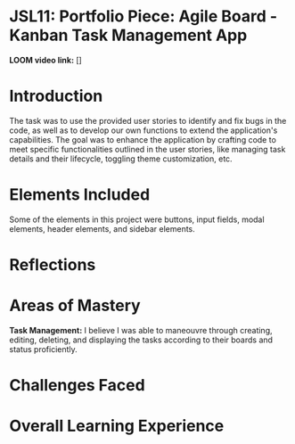 # JSL11: Portfolio Piece: Agile Board - Kanban Task Management App

**LOOM video link:** []

# Introduction

The task was to use the provided user stories to identify and fix bugs in the code, as well as to develop our own functions to extend the application's capabilities. The goal was to enhance the application by crafting code to meet specific functionalities outlined in the user stories, like managing task details and their lifecycle, toggling theme customization, etc.

# Elements Included

Some of the elements in this project were buttons, input fields, modal elements, header elements, and sidebar elements.

# Reflections

# Areas of Mastery

**Task Management:** I believe I was able to maneouvre through creating, editing, deleting, and displaying the tasks according to their boards and status proficiently.

# Challenges Faced

# Overall Learning Experience

